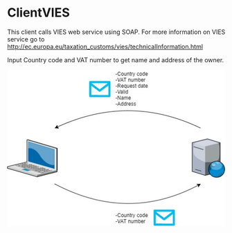 # ClientVIES

This client calls VIES web service using SOAP. For more information on VIES service go to http://ec.europa.eu/taxation_customs/vies/technicalInformation.html

Input Country code and VAT number to get name and address of the owner.

![Alt text](/images/request_response.jpg?raw=true "Optional Title")
